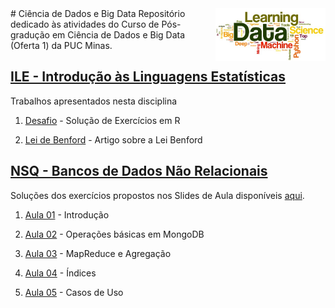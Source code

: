 <img src="/zImagens/data-science-word-cloud.jpg" align="right" width="35%" height="35%"/>
# Ciência de Dados e Big Data
Repositório dedicado às atividades do Curso de Pós-gradução em Ciência de Dados e Big Data (Oferta 1) da PUC Minas.

## [ILE - Introdução às Linguagens Estatísticas](/LinguagensEstatisticas)
Trabalhos apresentados nesta disciplina

1. [Desafio](/LinguagensEstatisticas/Desafio) - Solução de Exercícios em R

2. [Lei de Benford](/LinguagensEstatisticas/ArtigoLeiDeBenford) - Artigo sobre a Lei Benford


## [NSQ - Bancos de Dados Não Relacionais](/NoSQL)
Soluções dos exercícios propostos nos Slides de Aula disponíveis [aqui](https://github.com/gcouti/nosql-class).

1. [Aula 01](/NoSQL/Aula01) - Introdução

2. [Aula 02](/NoSQL/Aula02) - Operações básicas em MongoDB

3. [Aula 03](/NoSQL/Aula03) - MapReduce e Agregação

4. [Aula 04](/NoSQL/Aula04) - Índices

5. [Aula 05](/NoSQL/Aula05) - Casos de Uso




